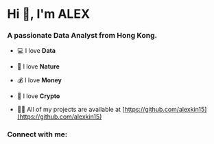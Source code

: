 <h1 >Hi 👋, I'm ALEX</h1>
<h3 >A passionate Data Analyst from Hong Kong.</h3>

- :computer: I love **Data**

- 🌱 I love **Nature**

- :moneybag: I love **Money**
  
- :key: I love **Crypto**

- 👨‍💻 All of my projects are available at [https://github.com/alexkin15](https://github.com/alexkin15)




<h3 align="left">Connect with me:</h3>
<p align="left">
</p>

